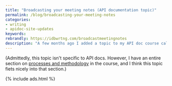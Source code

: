```yaml
---
title: "Broadcasting your meeting notes (API documentation topic)"
permalink: /blog/broadcasting-your-meeting-notes
categories:
- writing
- apidoc-site-updates
keywords:
rebrandly: https://idbwrtng.com/broadcastmeetingnotes
description: "A few months ago I added a topic to my API doc course called <a href='/learnapidoc/docapis_status_reports.html'>Sending doc status reports – a tool for visibility and relationship building</a>. Another tool for accomplishing a similar purpose -- that of making others in your company aware of documentation processes, newly published articles, how to work with your team, etc. -- is to broadcast your meeting notes after each meeting. Although sharing meeting notes with meeting participants after the meeting isn’t anything new, with a few small adjustments, it can be a powerful way to influence those around you. Read more here: <a href='/learnapidoc/docapis_meeting_notes.html'>Broadcasting your meeting notes to influence a wider audience</a>."
---
```


(Admittedly, this topic isn't specific to API docs. However, I have an entire section on [processes and methodology](/learnapidoc/docapis_managing_doc_processes.html) in the course, and I think this topic fiets nicely into that section.)

{% include ads.html %}
